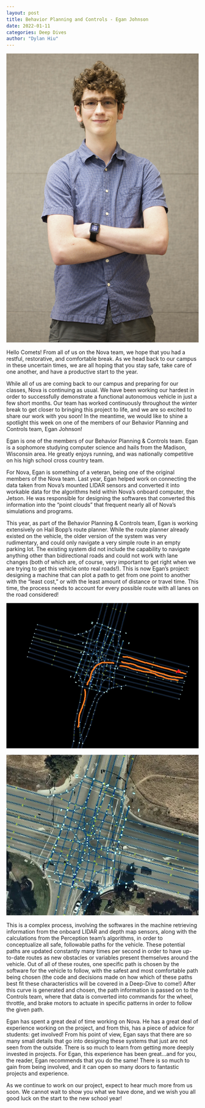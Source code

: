 ```yaml
---
layout: post
title: Behavior Planning and Controls - Egan Johnson
date: 2022-01-11
categories: Deep Dives
author: "Dylan Hiu"
---
```


[![Headshot of Egan](/assets/res/headshots/Egan_Johnson.jpg)](/assets/res/headshots/Egan_Johnson.jpg)

Hello Comets! From all of us on the Nova team, we hope that you had a restful, restorative, and comfortable break. As we head back to our campus in these uncertain times, we are all hoping that you stay safe, take care of one another, and have a productive start to the year.

While all of us are coming back to our campus and preparing for our classes, Nova is continuing as usual. We have been working our hardest in order to successfully demonstrate a functional autonomous vehicle in just a few short months. Our team has worked continuously throughout the winter break to get closer to bringing this project to life, and we are so excited to share our work with you soon! In the meantime, we would like to shine a spotlight this week on one of the members of our Behavior Planning and Controls team, Egan Johnson!

Egan is one of the members of our Behavior Planning & Controls team. Egan is a sophomore studying computer science and hails from the Madison, Wisconsin area. He greatly enjoys running, and was nationally competitive on his high school cross country team.

For Nova, Egan is something of a veteran, being one of the original members of the Nova team.  Last year, Egan helped work on connecting the data taken from Nova’s mounted LIDAR sensors and converted it into workable data for the algorithms held within Nova’s onboard computer, the Jetson. He was responsible for designing the softwares that converted this information into the “point clouds” that frequent nearly all of Nova’s simulations and programs. 

This year, as part of the Behavior Planning & Controls team, Egan is working extensively on Hail Bopp’s route planner. While the route planner already existed on the vehicle, the older version of the system was very rudimentary, and could only navigate a very simple route in an empty parking lot. The existing system did not include the capability to navigate anything other than bidirectional roads and could not work with lane changes (both of which are, of course, very important to get right when we are trying to get this vehicle onto real roads!). This is now Egan’s project: designing a machine that can plot a path to get from one point to another with the “least cost,” or with the least amount of distance or travel time. This time, the process needs to account for every possible route with all lanes on the road considered!


[![Datamap with Raw View](/assets/res/22-01-11_Egan_Johnson-DataMap.png)](/assets/res/22-01-11_Egan_Johnson-DataMap.png)

[![Datamap with Map View](/assets/res/22-01-11_Egan_Johnson-OverviewMap.png)](/assets/res/22-01-11_Egan_Johnson-OverviewMap.png)

This is a complex process, involving the softwares in the machine retrieving information from the onboard LIDAR and depth map sensors, along with the calculations from the Perception team’s algorithms, in order to conceptualize all safe, followable paths for the vehicle. These potential paths are updated constantly many times per second in order to have up-to-date routes as new obstacles or variables present themselves around the vehicle. Out of all of these routes, one specific path is chosen by the software for the vehicle to follow, with the safest and most comfortable path being chosen (the code and decisions made on how which of these paths best fit these characteristics will be covered in a Deep-Dive to come!) After this curve is generated and chosen, the path information is passed on to the Controls team, where that data is converted into commands for the wheel, throttle, and brake motors to actuate in specific patterns in order to follow the given path. 

Egan has spent a great deal of time working on Nova. He has a great deal of experience working on the project, and from this, has a piece of advice for students: get involved! From his point of view, Egan says that there are so many small details that go into designing these systems that just are not seen from the outside. There is so much to learn from getting more deeply invested in projects. For Egan, this experience has been great…and for you, the reader, Egan recommends that you do the same! There is so much to gain from being involved, and it can open so many doors to fantastic projects and experience. 

As we continue to work on our project, expect to hear much more from us soon. We cannot wait to show you what we have done, and we wish you all good luck on the start to the new school year!

